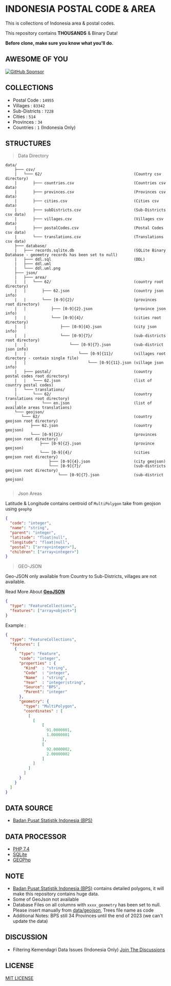 # INDONESIA POSTAL CODE & AREA

This is collections of Indonesia area & postal codes.

This repository contains **THOUSANDS** & Binary Data!

**Before clone, make sure you know what you'll do.**

## AWESOME OF YOU

[![GitHub Sponsor](https://img.shields.io/github/sponsors/arrayiterator?label=Sponsor&logo=GitHub)](https://github.com/sponsors/arrayiterator)


## COLLECTIONS

 - Postal Code   : `14955`
 - Villages      : `83342`
 - Sub-Districts : `7228`
 - Cities        : `514`
 - Provinces     : `34`
 - Countries     : `1` (Indonesia Only)


## STRUCTURES

> Data Directory

```text
data/
    ├─── csv/
    |   └─── 62/                                        (Country csv directory)
    |       ├─── countries.csv                          (Countries csv data)
    |       ├─── provinces.csv                          (Provinces csv data)
    |       ├─── cities.csv                             (Cities csv data)
    |       ├─── subDistricts.csv                       (Sub-Districts csv data)
    |       ├─── villages.csv                           (Villages csv data)
    |       ├─── postalCodes.csv                        (Postal Codes csv data)
    |       └─── translations.csv                       (Translations csv data)
    ├─── database/
    |   ├─── records.sqlite.db                          (SQLite Binary Database - geometry records has been set to null)
    |   ├─── ddl.sql                                    (DDL)
    |   ├─── ddl.uml
    |   └─── ddl.uml.png
    ├─── json/
    |   ├─── area/
    |   |   └─── 62/                                    (country root directory)
    |   |       ├─── 62.json                            (country json info)
    |   |       └─── [0-9]{2}/                          (provinces root directory)
    |   |           ├─── [0-9]{2}.json                  (province json info)
    |   |           └─── [0-9]{4}/                      (cities root directory)
    |   |               ├─── [0-9]{4}.json              (city json info)
    |   |               └─── [0-9]{7}/                  (sub-districts root directory)
    |   |                   └─── [0-9]{7}.json          (sub-district json info)
    |   |                       └─── [0-9]{11}/         (villages root directory - contain single file)
    |   |                           └─── [0-9]{11}.json (village json info)
    |   ├─── postal/                                    (country postal codes root directory)
    |   |   └─── 62.json                                (list of country postal codes)
    |   └─── translations/
    |       └─── 62/                                    (country translations root directory)
    |           └─── en.json                            (list of available areas translations)    
    └─── geojson/
       └─── 62/                                         (country geojson root directory)
           ├─── 62.json                                 (country geojson)
           └─── [0-9]{2}/                               (provinces geojson root directory)
               ├─── [0-9]{2}.json                       (province geojson)
               └─── [0-9]{4}/                           (cities geojson root directory)
                   ├─── [0-9]{4}.json                   (city geojson)
                   └─── [0-9]{7}/                       (sub-districts geojson root directory)
                       └─── [0-9]{7}.json               (sub-district geojson)


```

> Json Areas

Latitude & Longitude contains centroid of `MultiPolygon` take from geojson using
`geophp`

```json
{
  "code": "integer",
  "name": "string",
  "parent": "integer",
  "latitude": "float|null",
  "longitude": "float|null",
  "postal": ["array<integer>"],
  "children": ["array<integer>"]
}
```

> GEO-JSON

Geo-JSON only available from Country to Sub-Districts, villages are not available. 

Read More About **[GeoJSON](https://geojson.org/)**



```json
{
  "type": "FeatureCollections",
  "features": ["array<object>"]
}
```

Example :

```json
{
  "type": "FeatureCollections",
  "features": [
    {
      "type": "Feature",
      "code": "integer",
      "properties" : {
        "Kind"  : "string",
        "Code"  : "integer",
        "Name"  : "string",
        "Year"  : "integer|string",
        "Source": "BPS",
        "Parent": "integer"
      },
      "geometry": {
        "type": "MultiPolygon",
        "coordinates" : [
          [
            [
                [
                  91.0000001,
                  1.00000001
                ],
                [
                  92.0000002,
                  2.00000002
                ]
            ]
          ]
        ]
      }
    }
  ]
}
```

## DATA SOURCE

- [Badan Pusat Statistik Indonesia (BPS)](https://bps.go.id/)


## DATA PROCESSOR

- [PHP 7.4](https://www.php.net/)
- [SQLite](https://sqlite.org/index.html)
- [GEOPhp](https://geophp.net/)


## NOTE

- [Badan Pusat Statistik Indonesia (BPS)](https://bps.go.id/) contains detailed polygons, it will make this repository contains huge data.
- Some of GeoJson not available 
- Database Files on all columns with `xxxx_geometry` has been set to null.
 Please insert manually from [data/geojson](data/geojson), Trees file name as code
- Additional Notes: BPS still 34 Provinces until the end of 2023 (we can't update the data)
 
## DISCUSSION

- Filtering Kemendagri Data Issues (Indonesia Only) [Join The Discussions](https://github.com/ArrayAccess/Indonesia-Postal-And-Area/issues/2)


## LICENSE

[MIT LICENSE](LICENSE)
